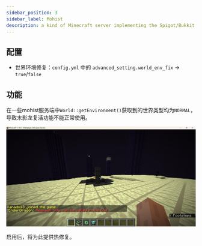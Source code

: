 ```yaml
---
sidebar_position: 3
sidebar_label: Mohist
description: a kind of Minecraft server implementing the Spigot/Bukkit API
---
```


## 配置

* 世界环境修复：`config.yml` 中的 `advanced_setting.world_env_fix` -> `true`/`false`

## 功能

在一些mohist服务端中`World::getEnvironment()`获取到的世界类型均为`NORMAL`，导致末影龙复活功能不能正常使用。

![](_images/world_env_fix.jpg)

启用后，将为此提供热修复。
